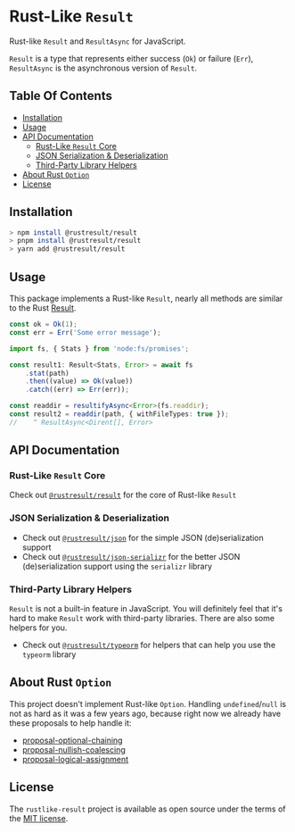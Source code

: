 # Rust-Like `Result`

Rust-like `Result` and `ResultAsync` for JavaScript.

`Result` is a type that represents either success (`Ok`) or failure (`Err`), `ResultAsync` is the asynchronous version of `Result`.

## Table Of Contents

- [Installation](#installation)
- [Usage](#usage)
- [API Documentation](#api-documentation)
  - [Rust-Like `Result` Core](#rust-like-result-core)
  - [JSON Serialization \& Deserialization](#json-serialization--deserialization)
  - [Third-Party Library Helpers](#third-party-library-helpers)
- [About Rust `Option`](#about-rust-option)
- [License](#license)

## Installation

```sh
> npm install @rustresult/result
> pnpm install @rustresult/result
> yarn add @rustresult/result
```

## Usage

This package implements a Rust-like `Result`, nearly all methods are similar to the Rust [Result].

```ts
const ok = Ok(1);
const err = Err('Some error message');
```

```ts
import fs, { Stats } from 'node:fs/promises';

const result1: Result<Stats, Error> = await fs
    .stat(path)
    .then((value) => Ok(value))
    .catch((err) => Err(err));

const readdir = resultifyAsync<Error>(fs.readdir);
const result2 = readdir(path, { withFileTypes: true });
//    ^ ResultAsync<Dirent[], Error>
```

[result]: https://doc.rust-lang.org/std/result/enum.Result.html

## API Documentation
### Rust-Like `Result` Core

Check out [`@rustresult/result`] for the core of Rust-like `Result`

[`@rustresult/result`]: https://github.com/yifanwww/rustlike-result/tree/main/packages/result

### JSON Serialization & Deserialization

- Check out [`@rustresult/json`] for the simple JSON (de)serialization support
- Check out [`@rustresult/json-serializr`] for the better JSON (de)serialization support using the `serializr` library

[`@rustresult/json`]: https://github.com/yifanwww/rustlike-result/tree/main/packages/json
[`@rustresult/json-serializr`]: https://github.com/yifanwww/rustlike-result/tree/main/packages/json-serializr

### Third-Party Library Helpers

`Result` is not a built-in feature in JavaScript. You will definitely feel that it's hard to make `Result` work with third-party libraries. There are also some helpers for you.

- Check out [`@rustresult/typeorm`] for helpers that can help you use the `typeorm` library

[`@rustresult/typeorm`]: https://github.com/yifanwww/rustlike-result/tree/main/packages/typeorm

## About Rust `Option`

This project doesn't implement Rust-like `Option`. Handling `undefined`/`null` is not as hard as it was a few years ago, because right now we already have these proposals to help handle it:

- [proposal-optional-chaining](https://github.com/tc39/proposal-optional-chaining)
- [proposal-nullish-coalescing](https://github.com/tc39/proposal-nullish-coalescing)
- [proposal-logical-assignment](https://github.com/tc39/proposal-logical-assignment)

## License

The `rustlike-result` project is available as open source under the terms of the [MIT license].

[MIT license]: https://github.com/yifanwww/rustlike-result/blob/main/LICENSE
